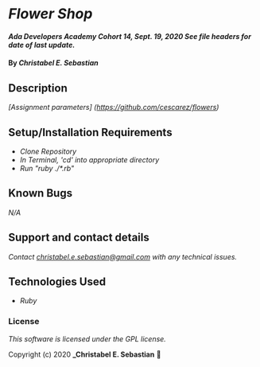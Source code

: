 
# _Flower Shop_

#### _Ada Developers Academy Cohort 14, Sept. 19, 2020_ _See file headers for date of last update._

#### By _**Christabel E. Sebastian**_

## Description

_[Assignment parameters] (https://github.com/cescarez/flowers)_

## Setup/Installation Requirements

* _Clone Repository_
* _In Terminal, 'cd' into appropriate directory_
* _Run "ruby ./*.rb"_

## Known Bugs

_N/A_

## Support and contact details

_Contact christabel.e.sebastian@gmail.com with any technical issues._

## Technologies Used

* _Ruby_

### License

*This software is licensed under the GPL license.*

Copyright (c) 2020 **_Christabel E. Sebastian** :ram:
